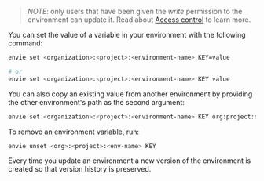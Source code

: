 > *NOTE*: only users that have been given the *write* permission to the environment can update it.
> Read about [Access control](/guide/environments/access-control) to learn more.

You can set the value of a variable in your environment with the following command:

```bash
envie set <organization>:<project>:<environment-name> KEY=value

# or
envie set <organization>:<project>:<environment-name> KEY value
```

You can also copy an existing value from another environment by providing the other environment's path as the second argument:

```bash
envie set <organization>:<project>:<environment-name> KEY org:project:other-env
```

To remove an environment variable, run:
```bash
envie unset <org>:<project>:<env-name> KEY
```

Every time you update an environment a new version of the environment is created so that version history is preserved.